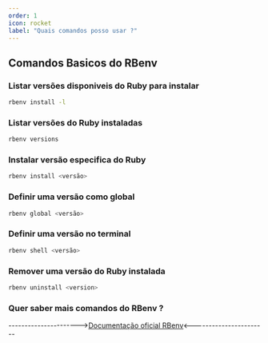 ```yaml
---
order: 1
icon: rocket
label: "Quais comandos posso usar ?"
---
```


<!-- Ultima atualização: 24/09/2023 -->
<!-- Autor(es): Araújo -->

## Comandos Basicos do RBenv

### Listar versões disponiveis do Ruby para instalar 

```bash
rbenv install -l
```

### Listar versões do Ruby  instaladas

```bash
rbenv versions
```

### Instalar versão especifica do Ruby

```bash
rbenv install <versão>
```

### Definir uma versão como global

```bash
rbenv global <versão>
```

### Definir uma versão no terminal

```bash
rbenv shell <versão>
```

### Remover uma versão do Ruby instalada

```bash
rbenv uninstall <version>
```

### Quer saber mais comandos do RBenv ?

---------------------->[Documentação oficial RBenv](https://github.com/rbenv/rbenv)<-----------------------
